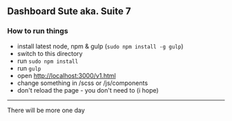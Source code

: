 ## Dashboard Sute aka. Suite 7

### How to run things

* install latest node, npm & gulp (`sudo npm install -g gulp`)
* switch to this directory
* run `sudo npm install`
* run `gulp`
* open [http://localhost:3000/v1.html](http://localhost:3000/v1.html)
* change something in /scss or /js/components
* don't reload the page - you don't need to (i hope)

---

There will be more one day